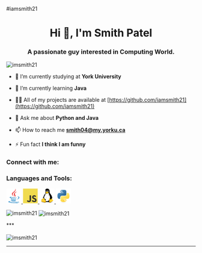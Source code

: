 #iamsmith21

<h1 align="center">Hi 👋, I'm Smith Patel</h1>
<h3 align="center">A passionate guy interested in Computing World.</h3>

<p align="left"> <img src="https://komarev.com/ghpvc/?username=imsmith21&label=Profile%20views&color=0e75b6&style=flat" alt="imsmith21" /> </p>

- 🔭 I’m currently studying at **York University**

- 🌱 I’m currently learning **Java**

- 👨‍💻 All of my projects are available at [https://github.com/iamsmith21](https://github.com/iamsmith21)

- 💬 Ask me about **Python and Java**

- 📫 How to reach me **smith04@my.yorku.ca**

- ⚡ Fun fact **I think I am funny**

<h3 align="left">Connect with me:</h3>
<p align="left">
</p>

<h3 align="left">Languages and Tools:</h3>
<p align="left"> <a href="https://www.java.com" target="_blank" rel="noreferrer"> <img src="https://raw.githubusercontent.com/devicons/devicon/master/icons/java/java-original.svg" alt="java" width="40" height="40"/> </a> <a href="https://developer.mozilla.org/en-US/docs/Web/JavaScript" target="_blank" rel="noreferrer"> <img src="https://raw.githubusercontent.com/devicons/devicon/master/icons/javascript/javascript-original.svg" alt="javascript" width="40" height="40"/> </a> <a href="https://www.linux.org/" target="_blank" rel="noreferrer"> <img src="https://raw.githubusercontent.com/devicons/devicon/master/icons/linux/linux-original.svg" alt="linux" width="40" height="40"/> </a> <a href="https://www.python.org" target="_blank" rel="noreferrer"> <img src="https://raw.githubusercontent.com/devicons/devicon/master/icons/python/python-original.svg" alt="python" width="40" height="40"/> </a> </p>

<p><img align="left" src="https://github-readme-stats.vercel.app/api/top-langs?username=imsmith21&show_icons=true&locale=en&layout=compact" alt="imsmith21" /></p>

<p>&nbsp;<img align="center" src="https://github-readme-stats.vercel.app/api?username=imsmith21&show_icons=true&locale=en" alt="imsmith21" /></p>

***<p><img align="center" src="https://github-readme-streak-stats.herokuapp.com/?user=imsmith21&" alt="imsmith21" /></p>
***
